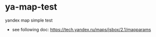 # ya-map-test
yandex map simple test

* see following doc: https://tech.yandex.ru/maps/jsbox/2.1/mapparams
